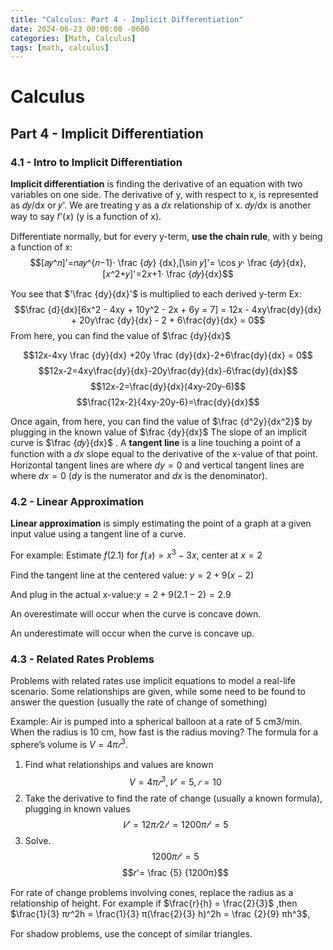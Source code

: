 ```yaml
---
title: "Calculus: Part 4 - Implicit Differentiation"
date: 2024-06-23 00:00:00 -0600
categories: [Math, Calculus]
tags: [math, calculus]
---
```

<script
  src="https://cdn.mathjax.org/mathjax/latest/MathJax.js?config=TeX-AMS-MML_HTMLorMML"
  type="text/javascript">
</script>

# Calculus
## Part 4 -  Implicit Differentiation

### 4.1 - Intro to Implicit Differentiation
**Implicit differentiation** is finding the derivative of an equation with two variables on one side.
The derivative of y, with respect to x, is represented as 𝑑𝑦/dx or 𝑦'. We are treating y as a 𝑑𝑥
relationship of x. 𝑑𝑦/dx is another way to say 𝑓'(𝑥) (y is a function of x).

Differentiate normally, but for every y-term, **use the chain rule**, with y being a function of x:
$$[𝑎𝑦^𝑛]'=𝑛𝑎𝑦^{𝑛−1}· \frac {𝑑𝑦} {dx},[\sin 𝑦]'= \cos 𝑦· \frac {𝑑𝑦}{dx},[𝑥^2+𝑦]'=2𝑥+1· \frac {𝑑𝑦}{dx}$$

You see that $\'\frac {dy}{dx}'\$ is multiplied to each derived y-term
Ex:
$$\frac {d}{dx}[6x^2 - 4xy + 10y^2 - 2x + 6y = 7] = 12x - 4xy\frac{dy}{dx} + 20y\frac {dy}{dx} - 2 + 6\frac{dy}{dx} = 0$$
From here, you can find the value of $\frac {dy}{dx}$

$$12x-4xy \frac {dy}{dx} +20y \frac {dy}{dx}-2+6\frac{dy}{dx} = 0$$
$$12x-2=4xy\frac{dy}{dx}-20y\frac{dy}{dx}-6\frac{dy}{dx}$$
$$12x-2=\frac{dy}{dx}(4xy-20y-6)$$
$$\frac{12x-2}{4xy-20y-6}=\frac{dy}{dx}$$

Once again, from here, you can find the value of $\frac {d^2y}{dx^2}$ by plugging in the known value of $\frac {dy}{dx}$
The slope of an implicit curve is $\frac {𝑑𝑦}{dx}$ . A **tangent line** is a line touching a point of a function with a 𝑑𝑥
slope equal to the derivative of the x-value of that point. Horizontal tangent lines are where $dy=0$ and vertical tangent lines are where $dx = 0$ ($dy$ is the numerator and $dx$ is the denominator).

### 4.2 - Linear Approximation
**Linear approximation** is simply estimating the point of a graph at a given input value using a tangent line of a curve.

For example: Estimate $f(2. 1)$ for $f(𝑥) = x^3 − 3x$, center at $x = 2$

Find the tangent line at the centered value: $y = 2 + 9(x − 2)$

And plug in the actual x-value:$y = 2 + 9(2.1 − 2) = 2.9$

An overestimate will occur when the curve is concave down.

An underestimate will occur when the curve is concave up.

### 4.3 - Related Rates Problems
Problems with related rates use implicit equations to model a real-life scenario. Some relationships are given, while some need to be found to answer the question (usually the rate of change of something)

Example: Air is pumped into a spherical balloon at a rate of 5 cm3/min. When the radius is 10 cm, how fast is the radius moving? The formula for a sphere’s volume is $V = 4π𝑟^3$.

1. Find what relationships and values are known
$$V = 4π𝑟^3, 𝑉' = 5, 𝑟 = 10$$
2. Take the derivative to find the rate of change (usually a known formula), plugging in
known values
$$𝑉' = 12π𝑟2𝑟' = 1200π𝑟' = 5$$
3. Solve.
$$1200π𝑟' = 5$$
$$𝑟'= \frac {5} {1200π}$$

For rate of change problems involving cones, replace the radius as a relationship of height. For example if $\frac{r}{h} = \frac{2}{3}$ ,then $\frac{1}{3} π𝑟^2h = \frac{1}{3} π(\frac{2}{3} h)^2h = \frac {2}{9} πh^3$,

For shadow problems, use the concept of similar triangles.